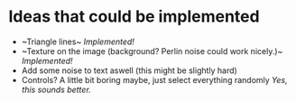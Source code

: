 # Ideas that could be implemented

- ~Triangle lines~ *Implemented!*
- ~Texture on the image (background? Perlin noise could work nicely.)~ *Implemented!*
- Add some noise to text aswell (this might be slightly hard)
- Controls? A little bit boring maybe, just select everything randomly *Yes, this sounds better.*
